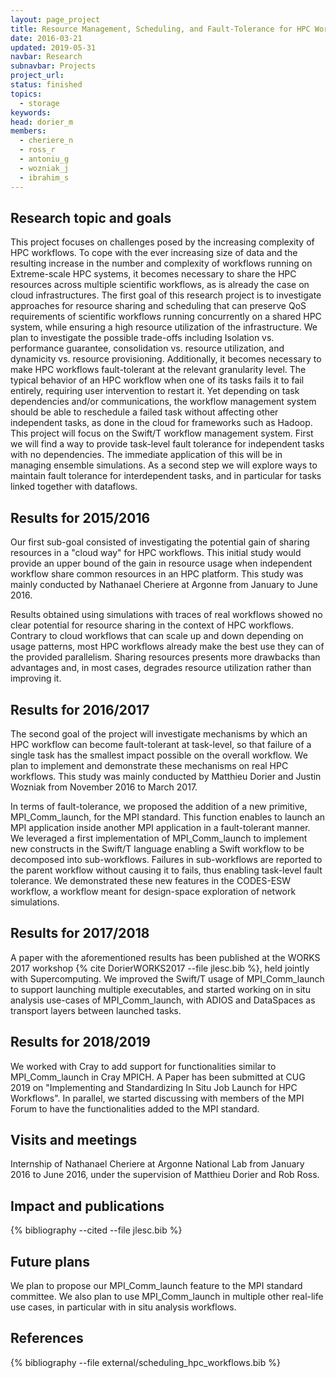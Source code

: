 ```yaml
---
layout: page_project
title: Resource Management, Scheduling, and Fault-Tolerance for HPC Workflows
date: 2016-03-21
updated: 2019-05-31
navbar: Research
subnavbar: Projects
project_url:
status: finished
topics: 
  - storage
keywords:
head: dorier_m 
members:
  - cheriere_n
  - ross_r
  - antoniu_g
  - wozniak_j
  - ibrahim_s
---
```


## Research topic and goals

This project focuses on challenges posed by the increasing complexity of HPC workflows. To cope with the ever increasing size of data and the resulting increase in the number and complexity of workflows running on Extreme-scale HPC systems, it becomes necessary to share the HPC resources across multiple scientific workflows, as is already the case on cloud infrastructures. The first goal of this research project is to investigate approaches for resource sharing and scheduling that can preserve QoS requirements of scientific workflows running concurrently on a shared HPC system, while ensuring a high resource utilization of the infrastructure. We plan to investigate the possible trade-offs including Isolation vs. performance guarantee, consolidation vs. resource utilization, and dynamicity vs. resource provisioning. Additionally, it becomes necessary to make HPC workflows fault-tolerant at the relevant granularity level. The typical behavior of an HPC workflow when one of its tasks fails it to fail entirely, requiring user intervention to restart it. Yet depending on task dependencies and/or communications, the workflow management system should be able to reschedule a failed task without affecting other independent tasks, as done in the cloud for frameworks such as Hadoop. This project will focus on the Swift/T workflow management system. First we will find a way to provide task-level fault tolerance for independent tasks with no dependencies. The immediate application of this will be in managing ensemble simulations. As a second step we will explore ways to maintain fault tolerance for interdependent tasks, and in particular for tasks linked together with dataflows.

## Results for 2015/2016

Our first sub-goal consisted of investigating the potential gain of sharing resources in a "cloud way" for HPC workflows. This initial study would provide an upper bound of the gain in resource usage when independent workflow share common resources in an HPC platform. This study was mainly conducted by Nathanael Cheriere at Argonne from January to June 2016.

Results obtained using simulations with traces of real workflows showed no clear potential for resource sharing in the context of HPC workflows. Contrary to cloud workflows that can scale up and down depending on usage patterns, most HPC workflows already make the best use they can of the provided parallelism. Sharing resources presents more drawbacks than advantages and, in most cases, degrades resource utilization rather than improving it.

## Results for 2016/2017

The second goal of the project will investigate mechanisms by which an HPC workflow can become fault-tolerant at task-level, so that failure of a single task has the smallest impact possible on the overall workflow. We plan to implement and demonstrate these mechanisms on real HPC workflows. This study was mainly conducted by Matthieu Dorier and Justin Wozniak from November 2016 to March 2017.

In terms of fault-tolerance, we proposed the addition of a new primitive, MPI_Comm_launch, for the MPI standard. This function enables to launch an MPI application inside another MPI application in a fault-tolerant manner. We leveraged a first implementation of MPI_Comm_launch to implement new constructs in the Swift/T language enabling a Swift workflow to be decomposed into sub-workflows. Failures in sub-workflows are reported to the parent workflow without causing it to fails, thus enabling task-level fault tolerance. We demonstrated these new features in the CODES-ESW workflow, a workflow meant for design-space exploration of network simulations.

## Results for 2017/2018

A paper with the aforementioned results has been published at the WORKS 2017 workshop {% cite DorierWORKS2017 --file jlesc.bib %}, held jointly with Supercomputing. We improved the Swift/T usage of MPI_Comm_launch to support launching multiple executables, and started working on in situ analysis use-cases of MPI_Comm_launch, with ADIOS and DataSpaces as transport layers between launched tasks.

## Results for 2018/2019

We worked  with Cray to add support for functionalities similar to MPI_Comm_launch in Cray MPICH. A Paper has been submitted at CUG 2019 on "Implementing and Standardizing In Situ Job Launch for HPC Workflows". In parallel, we started discussing with members of the MPI Forum to have the functionalities added to the MPI standard.

## Visits and meetings

Internship of Nathanael Cheriere at Argonne National Lab from January 2016 to June 2016, under the supervision of Matthieu Dorier and Rob Ross.

## Impact and publications

{% bibliography --cited --file jlesc.bib %}

## Future plans

We plan to propose our MPI_Comm_launch feature to the MPI standard committee. We also plan to use MPI_Comm_launch in multiple other real-life use cases, in particular with in situ analysis workflows.

## References

{% bibliography --file external/scheduling_hpc_workflows.bib %}
